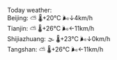 Today weather:  
Beijing: ⛅️  🌡️+20°C 🌬️↓4km/h  
Tianjin: ⛅️  🌡️+26°C 🌬️←11km/h  
Shijiazhuang: 🌫  🌡️+23°C 🌬️↓0km/h  
Tangshan: ⛅️  🌡️+26°C 🌬️←11km/h  
